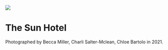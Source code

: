 <a href="https://juncture-digital.org"><img src="https://gitcdn.link/repo/jstor-labs/juncture/main/images/ve-button.png"></a>

<param ve-config header="header" main="now-and-then">

<param ve-compare manifest="gh:kent-map/images/then-and-now/The_Sun_Hotel_1905.yaml" region="pct:2.5,5,66,70">
<param ve-compare manifest="gh:kent-map/images/then-and-now/The_Sun_Hotel_2021.yaml" region="pct:28,8,62,75">

# The Sun Hotel

Photographed by Becca Miller, Charli Salter-Mclean, Chloe Bartolo in 2021. 
